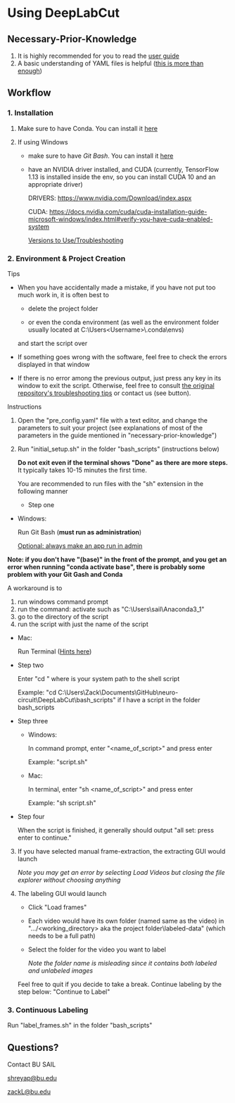 # Using DeepLabCut

## Necessary-Prior-Knowledge

1. It is highly recommended for you to read the [user guide](<https://github.com/hicsail/neuro-circuit//blob/master/DLC_user_guide.pdf>)
2. A basic understanding of YAML files is helpful ([this is more than enough](<https://rollout.io/blog/yaml-tutorial-everything-you-need-get-started/>))


## Workflow

### 1. Installation

1. Make sure to have Conda. You can install it [here](<https://docs.conda.io/projects/conda/en/latest/user-guide/install/index.html>)

2. If using Windows

   * make sure to have *Git Bash*. You can install it [here](https://gitforwindows.org/)

   * have an NVIDIA driver installed, and CUDA (currently, TensorFlow 1.13 is installed inside the env, so you can install CUDA 10 and an appropriate driver)

     DRIVERS: https://www.nvidia.com/Download/index.aspx

     CUDA: https://docs.nvidia.com/cuda/cuda-installation-guide-microsoft-windows/index.html#verify-you-have-cuda-enabled-system
     
     [Versions to Use/Troubleshooting](https://github.com/AlexEMG/DeepLabCut/blob/master/docs/installation.md#troubleshooting)

### 2. Environment & Project Creation

Tips

* When you have accidentally made a mistake, if you have not put too much work in, it is often best to 

  * delete the project folder 

  * or even the conda environment (as well as the environment folder usually located at C:\Users\<Username>\\.conda\envs) 

  and start the script over

* If something goes wrong with the software, feel free to check the errors displayed in that window

* If there is no error among the previous output, just press any key in its window to exit the script. Otherwise, feel free to consult [the original repository's troubleshooting tips](<https://github.com/AlexEMG/DeepLabCut/wiki/Troubleshooting-Tips>) or contact us (see button).

Instructions

1. Open the "pre_config.yaml" file with a text editor, and change the parameters to suit your project (see explanations of most of the parameters in the guide mentioned in "necessary-prior-knowledge")

2. Run "initial_setup.sh" in the folder "bash_scripts" (instructions below)

   **Do not exit even if the terminal shows "Done" as there are more steps.** It typically takes 10-15 minutes the first time.

   You are recommended to run files with the "sh" extension in the following manner

   * Step one
  * Windows: 
   
    Run Git Bash (**must run as administration**)
   
    [Optional: always make an app run in admin](https://www.groovypost.com/howto/make-windows-10-apps-always-run-with-administrator-privileges/)
   
   **Note: if you don't have "(base)" in the front of the prompt, and you get an error when running "conda activate base", there is probably some problem with your Git Gash and Conda**
   
   A workaround is to 
   
   1. run windows command prompt
   2. run the command: activate  <Conda path in quotes> such as "C:\Users\sail\Anaconda3_1"
   3. go to the directory of the script
   4. run the script with just the name of the script
   
  * Mac:
   
    Run Terminal ([Hints here](https://macpaw.com/how-to/use-terminal-on-mac))


   * Step two

     Enter "cd <path>" where <path> is your system path to the shell script

     Example: "cd C:\Users\Zack\Documents\GitHub\neuro-circuit\DeepLabCut\bash_scripts" if I have a script in the folder bash_scripts

   * Step three

     - Windows: 

       In command prompt, enter "<name_of_script>" and press enter

       Example: "script.sh"

     - Mac:

       In terminal, enter "sh <name_of_script>" and press enter

       Example: "sh script.sh"

   * Step four

     When the script is finished, it generally should output "all set: press enter to continue."

3. If you have selected manual frame-extraction, the extracting GUI would launch

   *Note you may get an error by selecting Load Videos but closing the file explorer without choosing anything*

4. The labeling GUI would launch

   * Click "Load frames"

   * Each video would have its own folder (named same as the video) in ".../<working_directory> aka the project folder\labeled-data\" (which needs to be a full path)

   * Select the folder for the video you want to label

     *Note the folder name is misleading since it contains both labeled and unlabeled images*

   Feel free to quit if you decide to take a break. Continue labeling by the step below: "Continue to Label"

### 3. Continuous Labeling

Run "label_frames.sh" in the folder "bash_scripts"

## Questions?

Contact BU SAIL

shreyap@bu.edu

zackL@bu.edu